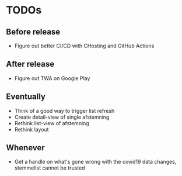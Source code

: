 # TODOs

## Before release

- Figure out better CI/CD with CHosting and GitHub Actions

## After release

- Figure out TWA on Google Play

## Eventually

- Think of a good way to trigger list refresh
- Create detail-view of single afstemning
- Rethink list-view of afstemning
- Rethink layout

## Whenever

- Get a handle on what's gone wrong with the covid19 data changes, stemmelist cannot be trusted
